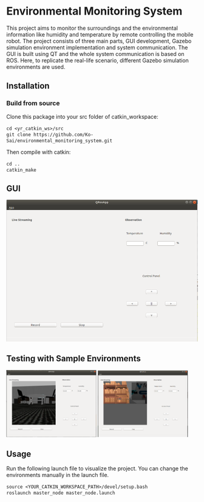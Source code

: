 # Environmental Monitoring System

This project aims to monitor the surroundings and the environmental information like humidity and temperature by remote controlling the mobile robot. The project consists of three main parts, GUI development, Gazebo simulation environment implementation and system communication. The GUI is built using QT and the whole system communication is based on ROS. Here, to replicate the real-life scenario, different Gazebo simulation environments are used.

## Installation

### Build from source

Clone this package into your src folder of catkin_workspace:

```
cd <yr_catkin_ws>/src
git clone https://github.com/Ko-Sai/environmental_monitoring_system.git
```

Then compile with catkin:
```
cd ..
catkin_make
```


## GUI

![](assets/monitoring_gui.png)


## Testing with Sample Environments

<p float="left">
  <img src="assets/office_environment.png" width="47%" />
  <img src="assets/warehouse_environment.png" width="47%" /> 
  
</p>

## Usage

Run the following launch file to visualize the project. You can change the environments manually in the launch file.

```
source <YOUR_CATKIN_WORKSPACE_PATH>/devel/setup.bash
roslaunch master_node master_node.launch 
```

